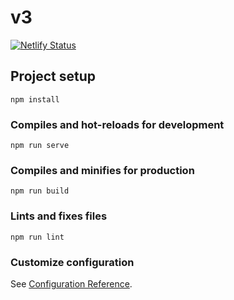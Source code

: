 # v3

[![Netlify Status](https://api.netlify.com/api/v1/badges/2d685f49-9e85-4888-93c1-c2f7ca25d9d5/deploy-status)](https://app.netlify.com/sites/vanajmoorthy/deploys)

## Project setup
```
npm install
```

### Compiles and hot-reloads for development
```
npm run serve
```

### Compiles and minifies for production
```
npm run build
```

### Lints and fixes files
```
npm run lint
```

### Customize configuration
See [Configuration Reference](https://cli.vuejs.org/config/).
